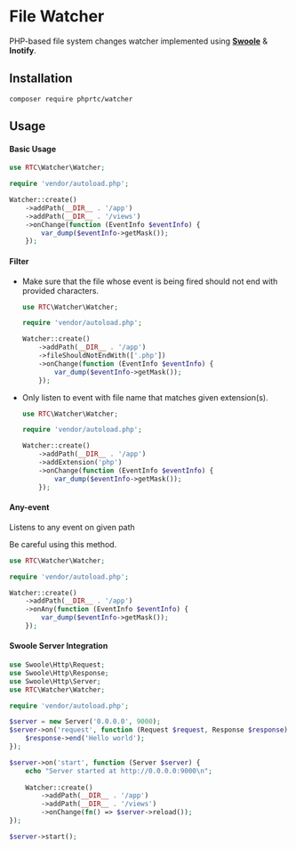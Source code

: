# File Watcher

PHP-based file system changes watcher implemented using [**Swoole**](https://swoole.co.uk) & **Inotify**.

## Installation

```
composer require phprtc/watcher
```

## Usage

#### Basic Usage

```php
use RTC\Watcher\Watcher;

require 'vendor/autoload.php';

Watcher::create()
    ->addPath(__DIR__ . '/app')
    ->addPath(__DIR__ . '/views')
    ->onChange(function (EventInfo $eventInfo) {
        var_dump($eventInfo->getMask());
    });
```

#### Filter
- Make sure that the file whose event is being fired should not end with provided characters.
    ```php
    use RTC\Watcher\Watcher;
    
    require 'vendor/autoload.php';
    
    Watcher::create()
        ->addPath(__DIR__ . '/app')
        ->fileShouldNotEndWith(['.php'])
        ->onChange(function (EventInfo $eventInfo) {
            var_dump($eventInfo->getMask());
        });
    ```

- Only listen to event with file name that matches given extension(s).
    ```php
    use RTC\Watcher\Watcher;
    
    require 'vendor/autoload.php';
    
    Watcher::create()
        ->addPath(__DIR__ . '/app')
        ->addExtension('php')
        ->onChange(function (EventInfo $eventInfo) {
            var_dump($eventInfo->getMask());
        });
    ```


#### Any-event
Listens to any event on given path

Be careful using this method.

```php
use RTC\Watcher\Watcher;

require 'vendor/autoload.php';

Watcher::create()
    ->addPath(__DIR__ . '/app')
    ->onAny(function (EventInfo $eventInfo) {
        var_dump($eventInfo->getMask());
    });
```



#### Swoole Server Integration

```php
use Swoole\Http\Request;
use Swoole\Http\Response;
use Swoole\Http\Server;
use RTC\Watcher\Watcher;

require 'vendor/autoload.php';

$server = new Server('0.0.0.0', 9000);
$server->on('request', function (Request $request, Response $response) {
    $response->end('Hello world');
});

$server->on('start', function (Server $server) {
    echo "Server started at http://0.0.0.0:9000\n";
    
    Watcher::create()
        ->addPath(__DIR__ . '/app')
        ->addPath(__DIR__ . '/views')
        ->onChange(fn() => $server->reload());
});

$server->start();
```